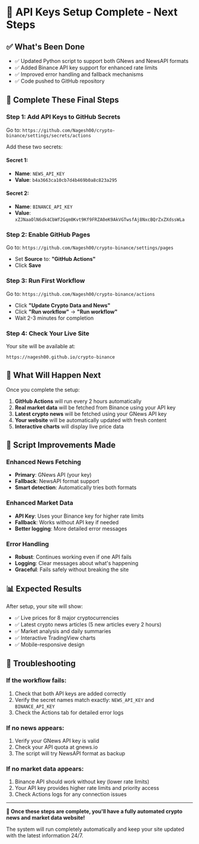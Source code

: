 # 🔑 API Keys Setup Complete - Next Steps

## ✅ What's Been Done
- ✅ Updated Python script to support both GNews and NewsAPI formats
- ✅ Added Binance API key support for enhanced rate limits
- ✅ Improved error handling and fallback mechanisms
- ✅ Code pushed to GitHub repository

## 🚀 Complete These Final Steps

### Step 1: Add API Keys to GitHub Secrets
Go to: `https://github.com/Nagesh00/crypto-binance/settings/secrets/actions`

Add these two secrets:

#### Secret 1:
- **Name**: `NEWS_API_KEY`
- **Value**: `b4a3663ca10cb7d4b469b0a8c823a295`

#### Secret 2:
- **Name**: `BINANCE_API_KEY`
- **Value**: `xZJNaaOlN6dk4CbWf2Gqm0Kvt9Kf9FRZA0eK9AkVGTwsfAj8NxcBQrZxZXdssWLa`

### Step 2: Enable GitHub Pages
Go to: `https://github.com/Nagesh00/crypto-binance/settings/pages`
- Set **Source** to: **"GitHub Actions"**
- Click **Save**

### Step 3: Run First Workflow
Go to: `https://github.com/Nagesh00/crypto-binance/actions`
- Click **"Update Crypto Data and News"**
- Click **"Run workflow"** → **"Run workflow"**
- Wait 2-3 minutes for completion

### Step 4: Check Your Live Site
Your site will be available at:
```
https://nagesh00.github.io/crypto-binance
```

## 🎯 What Will Happen Next

Once you complete the setup:

1. **GitHub Actions** will run every 2 hours automatically
2. **Real market data** will be fetched from Binance using your API key
3. **Latest crypto news** will be fetched using your GNews API key
4. **Your website** will be automatically updated with fresh content
5. **Interactive charts** will display live price data

## 🔧 Script Improvements Made

### Enhanced News Fetching
- **Primary**: GNews API (your key)
- **Fallback**: NewsAPI format support
- **Smart detection**: Automatically tries both formats

### Enhanced Market Data
- **API Key**: Uses your Binance key for higher rate limits
- **Fallback**: Works without API key if needed
- **Better logging**: More detailed error messages

### Error Handling
- **Robust**: Continues working even if one API fails
- **Logging**: Clear messages about what's happening
- **Graceful**: Fails safely without breaking the site

## 📊 Expected Results

After setup, your site will show:
- ✅ Live prices for 8 major cryptocurrencies
- ✅ Latest crypto news articles (5 new articles every 2 hours)
- ✅ Market analysis and daily summaries
- ✅ Interactive TradingView charts
- ✅ Mobile-responsive design

## 🚨 Troubleshooting

### If the workflow fails:
1. Check that both API keys are added correctly
2. Verify the secret names match exactly: `NEWS_API_KEY` and `BINANCE_API_KEY`
3. Check the Actions tab for detailed error logs

### If no news appears:
1. Verify your GNews API key is valid
2. Check your API quota at gnews.io
3. The script will try NewsAPI format as backup

### If no market data appears:
1. Binance API should work without key (lower rate limits)
2. Your API key provides higher rate limits and priority access
3. Check Actions logs for any connection issues

---

**🎉 Once these steps are complete, you'll have a fully automated crypto news and market data website!**

The system will run completely automatically and keep your site updated with the latest information 24/7.
